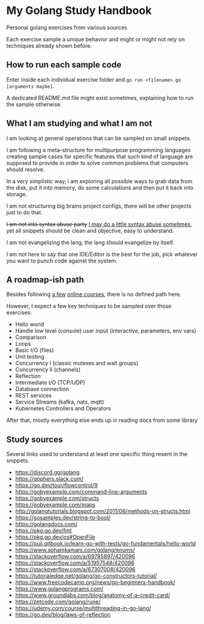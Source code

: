 # My Golang Study Handbook

Personal golang exercises from various sources

Each exercise sample a unique behavior and might or might not rely on
techniques already shown before.

## How to run each sample code

Enter inside each individual exercise folder and
`go run <filename>.go [arguments maybe]`.

A dedicated README.md file might exist sometimes, explaining how to run the
sample otherwise.

## What I am studying and what I am not

I am looking at general operations that can be sampled on small snippets.

I am following a meta-structure for multipurpose programming languages creating
sample cases for specific features that such kind of language are supposed to
provide in order to solve common problems that computers should resolve.

In a very simplistic way, i am exploring all possible ways to grab data from the
disk, put it into memory, do some calculations and then put it back into storage.

I am not structuring big brains project configs, there will be other projects
just to do that.

~~I am not into syntax abuse party~~ [I may do a little syntax abuse 
sometimes](exercises/0005-todo-list-file/todo-list-v1.go), yet all snippets
should be clean and objective, easy to understand.

I am not evangelizing the lang, the lang should evangelize by itself.

I am not here to say that one IDE/Editor is the best for the job, pick whatever
you want to punch code against the system.

## A roadmap-ish path

Besides following [a few](https://cursos.alura.com.br/formacao-go) 
[online courses](https://www.udemy.com/course/go-programming-language/learn/lecture/5985510?start=0#overview),
there is no defined path here.

However, I expect a few key techniques to be sampled over those exercises:

- Hello world
- Handle low level (console) user input (interactive, parameters, env vars)
- Comparison
- Loops
- Basic I/O (files)
- Unit testing
- Concurrency I (classic mutexes and wait groups)
- Concurrency II (channels)
- Reflection
- Intermediate I/O (TCP/UDP)
- Database connection
- REST services
- Service Streams (kafka, nats, mqtt)
- Kubernetes Controllers and Operators

After that, mostly everything else ends up in reading docs from some library

## Study sources

Several links used to understand at least one specific thing resent in the
snippets.

- <https://discord.gg/golang>
- <https://gophers.slack.com/>
- <https://go.dev/tour/flowcontrol/9>
- <https://gobyexample.com/command-line-arguments>
- <https://gobyexample.com/structs>
- <https://gobyexample.com/maps>
- <http://golangtutorials.blogspot.com/2011/06/methods-on-structs.html>
- <https://gosamples.dev/string-to-bool/>
- <https://golangdocs.com/>
- <https://pkg.go.dev/fmt>
- <https://pkg.go.dev/os#OpenFile>
- <https://quii.gitbook.io/learn-go-with-tests/go-fundamentals/hello-world>
- <https://www.sohamkamani.com/golang/enums/>
- <https://stackoverflow.com/a/69785897/420096>
- <https://stackoverflow.com/a/51957548/420096>
- <https://stackoverflow.com/a/67307008/420096>
- <https://tutorialedge.net/golang/go-constructors-tutorial/>
- <https://www.freecodecamp.org/news/go-beginners-handbook/>
- <https://www.golangprograms.com/>
- <https://www.groundlabs.com/blog/anatomy-of-a-credit-card/>
- <https://zetcode.com/golang/rune/>
- <https://udemy.com/course/multithreading-in-go-lang/>
- <https://go.dev/blog/laws-of-reflection>
